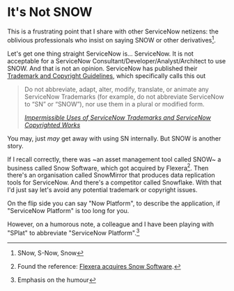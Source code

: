 # It's Not SNOW

This is a frustrating point that I share with other ServiceNow netizens: the oblivious professionals who insist on saying SNOW or other derivatives[^1].

Let's get one thing straight ServiceNow is... ServiceNow. It is not acceptable for a ServiceNow Consultant/Developer/Analyst/Architect to use SNOW. And that is not an opinion. ServiceNow has published their [Trademark and Copyright Guidelines](https://www.servicenow.com/trademarks.html), which specifically calls this out

> Do not abbreviate, adapt, alter, modify, translate, or animate any ServiceNow Trademarks (for example, do not abbreviate ServiceNow to “SN” or “SNOW”), nor use them in a plural or modified form.
>
> *[Impermissible Uses of ServiceNow Trademarks and ServiceNow Copyrighted Works](https://www.servicenow.com/trademarks.html#Impermissible-Uses)*

You may, just *may* get away with using SN internally. But SNOW is another story.

If I recall correctly, there was ~an asset management tool called SNOW~ a business called Snow Software, which got acquired by Flexera[^3]. Then there's an organisation called SnowMirror that produces data replication tools for ServiceNow. And there's a competitor called Snowflake. With that I'd just say let's avoid any potential trademark or copyright issues.

On the flip side you can say "Now Platform", to describe the application, if "ServiceNow Platform" is too long for you.

However, on a humorous note, a colleague and I have been playing with "SPlat" to abbreviate "ServiceNow Platform".[^2]

[^1]: SNow, S-Now, Snow
[^2]: Emphasis on the humour
[^3]: Found the reference: [Flexera acquires Snow Software](https://www.flexera.com/more/snowsoftware). 
